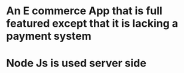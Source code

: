 # An E commerce App that is full featured except that it is lacking a payment system
# Node Js is used server side
